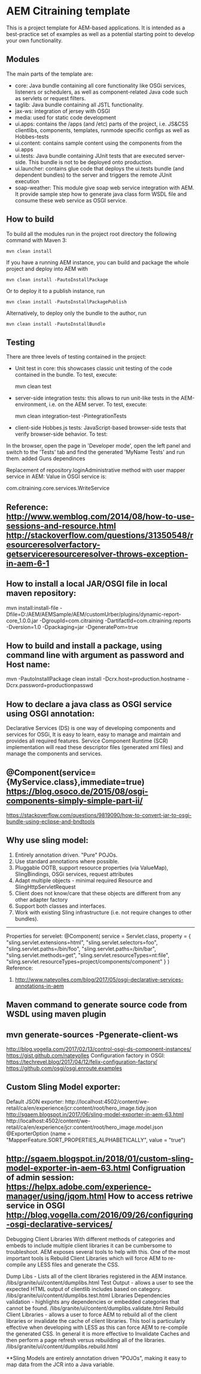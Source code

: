 # AEM Citraining template

This is a project template for AEM-based applications. It is intended as a best-practice set of examples as well as a potential starting point to develop your own functionality.

## Modules

The main parts of the template are:

* core: Java bundle containing all core functionality like OSGi services, listeners or schedulers, as well as component-related Java code such as servlets or request filters.
* taglib: Java bundle containing all JSTL functionality.
* jax-ws: integration of jersey with OSGI
* media: used for static code development 
* ui.apps: contains the /apps (and /etc) parts of the project, i.e. JS&CSS clientlibs, components, templates, runmode specific configs as well as Hobbes-tests
* ui.content: contains sample content using the components from the ui.apps
* ui.tests: Java bundle containing JUnit tests that are executed server-side. This bundle is not to be deployed onto production.
* ui.launcher: contains glue code that deploys the ui.tests bundle (and dependent bundles) to the server and triggers the remote JUnit execution
* soap-weather: This module give soap web service integration with AEM. It provide sample step how to generate java class form WSDL file and consume these web service as OSGI service.   

## How to build

To build all the modules run in the project root directory the following command with Maven 3:

    mvn clean install

If you have a running AEM instance, you can build and package the whole project and deploy into AEM with  

    mvn clean install -PautoInstallPackage
    
Or to deploy it to a publish instance, run

    mvn clean install -PautoInstallPackagePublish
    
Alternatively, to deploy only the bundle to the author, run

    mvn clean install -PautoInstallBundle

## Testing

There are three levels of testing contained in the project:

* Unit test in core: this showcases classic unit testing of the code contained in the bundle. To test, execute:

    mvn clean test

* server-side integration tests: this allows to run unit-like tests in the AEM-environment, i.e. on the AEM server. To test, execute:

    mvn clean integration-test -PintegrationTests

* client-side Hobbes.js tests: JavaScript-based browser-side tests that verify browser-side behavior. To test:

In the browser, open the page in 'Developer mode', open the left panel and switch to the 'Tests' tab and find the generated 'MyName Tests' and run them.
	added Guns dependinces

Replacement of repository.loginAdministrative method with user mapper service in AEM:
Value in OSGI service is:

com.citraining.core.services.WriteService

Reference:
http://www.wemblog.com/2014/08/how-to-use-sessions-and-resource.html
http://stackoverflow.com/questions/31350548/resourceresolverfactory-getserviceresourceresolver-throws-exception-in-aem-6-1
---------------------

## How to install a local JAR/OSGI file in local maven repository:
mvn install:install-file -Dfile=D:/AEM/AEMSample/AEM/customUrber/plugins/dynamic-report-core_1.0.0.jar -DgroupId=com.citraining -DartifactId=com.citraining.reports -Dversion=1.0 -Dpackaging=jar -DgeneratePom=true

## How to build and install a package, using command line with argument as password and Host name: 
mvn -PautoInstallPackage clean install -Dcrx.host=production.hostname -Dcrx.password=productionpasswd

## How to declare a java class as OSGI service using OSGI annotation:
Declarative Services (DS) is one way of developing components and services for OSGi, It is easy to learn, easy to manage and maintain and provides all required features.
Service Component Runtime (SCR) implementation will read these descriptor files (generated xml files) and manage the components and services.

@Component(service={MyService.class},immediate=true)
https://blog.osoco.de/2015/08/osgi-components-simply-simple-part-ii/
----------------
https://stackoverflow.com/questions/9819090/how-to-convert-jar-to-osgi-bundle-using-eclipse-and-bndtools

## Why use sling model:
1. Entirely annotation driven. "Pure" POJOs.
2. Use standard annotations where possible.
3. Pluggable OOTB, support resource properties (via ValueMap), SlingBindings, OSGi services, request attributes
4. Adapt multiple objects - minimal required Resource and SlingHttpServletRequest
5. Client does not know/care that these objects are different from any other adapter factory
6. Support both classes and interfaces.
7. Work with existing Sling infrastructure (i.e. not require changes to other bundles).
-----------------------------------------
Properties for servelet:
@Component(
    service = Servlet.class,
    property = {
        "sling.servlet.extensions=html",
        "sling.servlet.selectors=foo",
        "sling.servlet.paths=/bin/foo",
        "sling.servlet.paths=/bin/bar",
        "sling.servlet.methods=get",
        "sling.servlet.resourceTypes=nt:file",
        "sling.servlet.resourceTypes=project/components/component"
    }
)
Reference:
1. http://www.nateyolles.com/blog/2017/05/osgi-declarative-services-annotations-in-aem

## Maven command to generate source code from WSDL using maven plugin
mvn generate-sources -Pgenerate-client-ws
-------------------------------------------------
http://blog.vogella.com/2017/02/13/control-osgi-ds-component-instances/
https://gist.github.com/nateyolles
Configuration factory in OSGI: 
https://techrevel.blog/2017/04/12/felix-configuration-factory/
https://github.com/osgi/osgi.enroute.examples

## Custom Sling Model exporter:
Default JSON exporter: http://localhost:4502/content/we-retail/ca/en/experience/jcr:content/root/hero_image.tidy.json
http://sgaem.blogspot.in/2017/06/sling-model-exporter-in-aem-63.html
http://localhost:4502/content/we-retail/ca/en/experience/jcr:content/root/hero_image.model.json
@ExporterOption (name = "MapperFeature.SORT_PROPERTIES_ALPHABETICALLY", value = "true")

http://sgaem.blogspot.in/2018/01/custom-sling-model-exporter-in-aem-63.html
Configruation of admin session:
https://helpx.adobe.com/experience-manager/using/jqom.html
How to access retriwe service in OSGI 
http://blog.vogella.com/2016/09/26/configuring-osgi-declarative-services/
---------------------
Debugging Client Libraries
With different methods of categories and embeds to include multiple client libraries it can be cumbersome to troubleshoot. AEM exposes several tools to help with this. One of the most important tools is Rebuild Client Libraries which will force AEM to re-compile any LESS files and generate the CSS. 

Dump Libs - Lists all of the client libraries registered in the AEM instance. <host>/libs/granite/ui/content/dumplibs.html
Test Output - allows a user to see the expected HTML output of clientlib includes based on category. <host>/libs/granite/ui/content/dumplibs.test.html
Libraries Dependencies validation - highlights any dependencies or embedded categories that cannot be found. <host>/libs/granite/ui/content/dumplibs.validate.html
Rebuild Client Libraries - allows a user to force AEM to rebuild all of the client libraries or invalidate the cache of client libraries. This tool is particularly effective when developing with LESS as this can force AEM to re-compile the generated CSS. In general it is more effective to Invalidate Caches and then perform a page refresh versus rebuilding all of the libraries. <host>/libs/granite/ui/content/dumplibs.rebuild.html

**Sling Models are entirely annotation driven "POJOs", making it easy to map data from the JCR into a Java variable.

